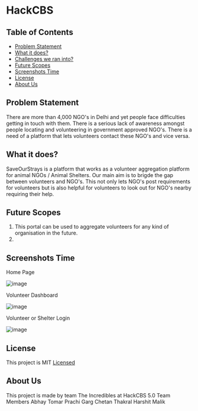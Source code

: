 # HackCBS


## Table of Contents

- [Problem Statement](#Problem-Statement)
- [What it does?](#what-it-does?)
- [Challenges we ran into?](#challenges-we-ran-into)
- [Future Scopes](#future-scope)
- [Screenshots Time](#screenshots-time)
- [License](#license)
- [About Us](#about-us)


## Problem Statement
There are more than 4,000 NGO's in Delhi and yet people face difficulties getting in touch with them. There is a serious lack of awareness amongst people locating and volunteering in government approved NGO's. There is a need of a platform that lets volunteers contact these NGO's and vice versa.

## What it does?
SaveOurStrays is a platform that works as a volunteer aggregation platform for animal NGOs / Animal Shelters. Our main aim is to brigde the gap between volunteers and NGO's. This not only lets NGO's post requirements for volunteers but is also helpful for volunteers to look out for NGO's nearby requiring their help.

## Future Scopes
1. This portal can be used to aggregate volunteers for any kind of organisation in the future.
2. 

## Screenshots Time

Home Page

![image](https://user-images.githubusercontent.com/73431489/200156813-fe551e0c-e9a3-4556-ba00-c136dc8e796c.png)

Volunteer Dashboard

![image](https://user-images.githubusercontent.com/73431489/200156894-21fe9784-e7fc-4f2c-8f1c-b6b8198f44ec.png)


Volunteer or Shelter Login

![image](https://user-images.githubusercontent.com/73431489/200156925-475c7c3d-d7ce-4d51-9115-66b7d9a06a82.png)




## License
This project is MIT [Licensed](./LICENSE)


## About Us
This project is made by team The Incredibles at HackCBS 5.0
Team Members
Abhay Tomar
Prachi Garg
Chetan Thakral
Harshit Malik

